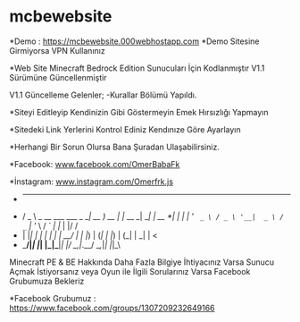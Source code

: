# mcbewebsite

*Demo : https://mcbewebsite.000webhostapp.com
*Demo Sitesine Girmiyorsa VPN Kullanınız

*Web Site Minecraft Bedrock Edition Sunucuları İçin Kodlanmıştır V1.1 Sürümüne Güncellenmiştir

V1.1 Güncelleme Gelenler;
-Kurallar Bölümü Yapıldı.

*Siteyi Editleyip Kendinizin Gibi Göstermeyin Emek Hırsızlığı Yapmayın

*Sitedeki Link Yerlerini Kontrol Ediniz Kendınıze Göre Ayarlayın 

*Herhangi Bir Sorun Olursa Bana Şuradan Ulaşabilirsiniz.

*Facebook: www.facebook.com/OmerBabaFk

*İnstagram: www.instagram.com/Omerfrk.js

*   ___                      ____        _           _____ _    
*  / _ \ _ __ ___   ___ _ __| __ )  __ _| |__   __ _|  ___| | __
 *| | | | '_ ` _ \ / _ \ '__|  _ \ / _` | '_ \ / _` | |_  | |/ /
* | |_| | | | | | |  __/ |  | |_) | (_| | |_) | (_| |  _| |   < 
*  \___/|_| |_| |_|\___|_|  |____/ \__,_|_.__/ \__,_|_|   |_|\_\

Minecraft PE & BE Hakkında Daha Fazla Bilgiye İhtiyacınız Varsa Sunucu Açmak İstiyorsanız veya Oyun ile İlgili Sorularınız Varsa Facebook Grubumuza Bekleriz

*Facebook Grubumuz : https://www.facebook.com/groups/1307209232649166
